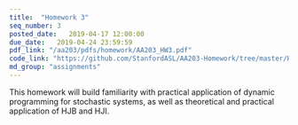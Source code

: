 ```yaml
---
title:  "Homework 3"
seq_number: 3
posted_date:   2019-04-17 12:00:00
due_date:   2019-04-24 23:59:59
pdf_link: "/aa203/pdfs/homework/AA203_HW3.pdf"
code_link: "https://github.com/StanfordASL/AA203-Homework/tree/master/HW3"
md_group: "assignments"
---
```


This homework will build familiarity with practical application of dynamic programming for stochastic systems, as well as theoretical and practical application of HJB and HJI.